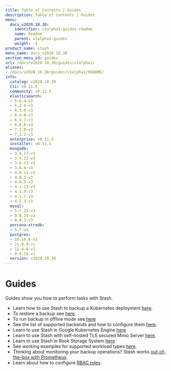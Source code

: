 ```yaml
---
title: Table of Contents | Guides
description: Table of Contents | Guides
menu:
  docs_v2020.10.30:
    identifier: v1alpha1-guides-readme
    name: Readme
    parent: v1alpha1-guides
    weight: -1
product_name: stash
menu_name: docs_v2020.10.30
section_menu_id: guides
url: /docs/v2020.10.30/guides/v1alpha1/
aliases:
- /docs/v2020.10.30/guides/v1alpha1/README/
info:
  catalog: v2020.10.30
  cli: v0.11.5
  community: v0.11.5
  elasticsearch:
  - 5.6.4-v3
  - 6.2.4-v3
  - 6.3.0-v3
  - 6.4.0-v3
  - 6.5.3-v3
  - 6.8.0-v3
  - 7.2.0-v3
  - 7.3.2-v3
  enterprise: v0.11.5
  installer: v0.11.5
  mongodb:
  - 3.4.17-v3
  - 3.4.22-v3
  - 3.6.13-v3
  - 3.6.8-v3
  - 4.0.11-v3
  - 4.0.3-v3
  - 4.0.5-v3
  - 4.1.13-v3
  - 4.1.4-v3
  - 4.1.7-v3
  - 4.2.3-v3
  mysql:
  - 5.7.25-v3
  - 8.0.14-v3
  - 8.0.3-v3
  percona-xtradb:
  - 5.7-v3
  postgres:
  - 10.14.0-v1
  - 11.9.0-v1
  - 12.4.0-v1
  - 9.6.19-v1
  version: v2020.10.30
---
```


# Guides

Guides show you how to perform tasks with Stash.

- Learn how to use Stash to backup a Kubernetes deployment [here](/docs/v2020.10.30/guides/v1alpha1/backup).
- To restore a backup see [here](/docs/v2020.10.30/guides/v1alpha1/restore).
- To run backup in offline mode see [here](/docs/v2020.10.30/guides/v1alpha1/offline_backup)
- See the list of supported backends and how to configure them [here](/docs/v2020.10.30/guides/v1alpha1/backends/overview).
- Learn to use Stash in Google Kubernetes Engine [here](/docs/v2020.10.30/guides/v1alpha1/platforms/gke)
- Learn to use Stash with self-hosted TLS secured Minio Server [here](/docs/v2020.10.30/guides/v1alpha1/platforms/minio).
- Learn to use Stash in Rook Storage System [here](/docs/v2020.10.30/guides/v1alpha1/platforms/rook)
- See working examples for supported workload types [here](/docs/v2020.10.30/guides/v1alpha1/workloads).
- Thinking about monitoring your backup operations? Stash works [out-of-the-box with Prometheus](/docs/v2020.10.30/guides/v1alpha1/monitoring/overview).
- Learn about how to configure [RBAC roles](/docs/v2020.10.30/guides/v1alpha1/rbac).
